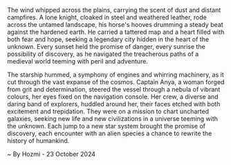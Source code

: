 
The wind whipped across the plains, carrying the scent of dust and distant campfires. A lone knight, cloaked in steel and weathered leather, rode across the untamed landscape, his horse's hooves drumming a steady beat against the hardened earth. He carried a tattered map and a heart filled with both fear and hope, seeking a legendary city hidden in the heart of the unknown. Every sunset held the promise of danger, every sunrise the possibility of discovery, as he navigated the treacherous paths of a medieval world teeming with peril and adventure.

The starship hummed, a symphony of engines and whirring machinery, as it cut through the vast expanse of the cosmos. Captain Anya, a woman forged from grit and determination, steered the vessel through a nebula of vibrant colours, her eyes fixed on the navigation console. Her crew, a diverse and daring band of explorers, huddled around her, their faces etched with both excitement and trepidation. They were on a mission to chart uncharted galaxies, seeking new life and new civilizations in a universe teeming with the unknown. Each jump to a new star system brought the promise of discovery, each encounter with an alien species a chance to rewrite the history of humankind. 

~ By Hozmi - 23 October 2024
